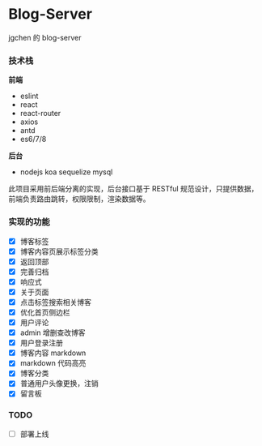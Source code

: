 # Blog-Server

jgchen 的 blog-server

### 技术栈

**前端**

- eslint
- react
- react-router
- axios
- antd
- es6/7/8

**后台**

- nodejs koa sequelize mysql

此项目采用前后端分离的实现，后台接口基于 RESTful 规范设计，只提供数据，前端负责路由跳转，权限限制，渲染数据等。

### 实现的功能

- [x] 博客标签
- [x] 博客内容页展示标签分类
- [x] 返回顶部
- [x] 完善归档
- [x] 响应式
- [x] 关于页面
- [x] 点击标签搜索相关博客
- [x] 优化首页侧边栏
- [x] 用户评论
- [x] admin 增删查改博客
- [x] 用户登录注册
- [x] 博客内容 markdown
- [x] markdown 代码高亮
- [x] 博客分类
- [x] 普通用户头像更换，注销
- [x] 留言板

### TODO

- [ ] 部署上线
